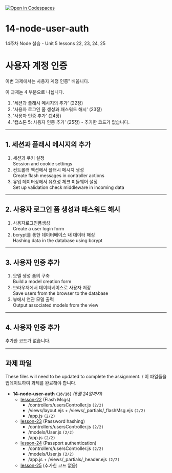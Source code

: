 [![Open in Codespaces](https://classroom.github.com/assets/launch-codespace-7f7980b617ed060a017424585567c406b6ee15c891e84e1186181d67ecf80aa0.svg)](https://classroom.github.com/open-in-codespaces?assignment_repo_id=15261958)
# 14-node-user-auth

14주차 Node 실습 - Unit 5 lessons 22, 23, 24, 25

# 사용자 계정 인증

이번 과제에서는 사용자 계정 인증" 배웁니다.

이 과제는 4 부분으로 나뉩니다.

1. '세션과 플래시 메시지의 추가' (22장)
2. '사용자 로그인 폼 생성과 패스워드 해시' (23장)
3. '사용자 인증 추가' (24장)
4. '캡스톤 5: 사용자 인증 추가' (25장) - 추가한 코드가 없습니다.

---

## 1. 세션과 플래시 메시지의 추가

1. 세션과 쿠키 설정<br>
    Session and cookie settings
2. 컨트롤러 액션에서 플래시 메시지 생성<br>
    Create flash messages in controller actions
3. 유입 데이터상에서 유효성 체크 미들웨어 설정<br>
    Set up validation check middleware in incoming data

---

## 2. 사용자 로그인 폼 생성과 패스워드 해시

1. 사용자로그인폼생성<br>
    Create a user login form
2. bcrypt를 통한 데이터베이스 내 데이터 해싱<br>
    Hashing data in the database using bcrypt

---

## 3. 사용자 인증 추가

1. 모델 생성 폼의 구축<br>
    Build a model creation form
2. 브라우저에서 데이터베이스로 사용자 저장<br>
    Save users from the browser to the database
3. 뷰에서 연관 모델 출력<br>
    Output associated models from the view

---

## 4. 사용자 인증 추가

추가한 코드가 없습니다.

---

## 과제 파일

These files will need to be updated to complete the assignment. / 이 파일들을 업데이트하여 과제를 완료해야 합니다.

- **14-node-user-auth `(18/18)`** _(6월 24일까지)_
  - [lesson-22](./lesson-22) (Flash Msgs)
    - /controllers/usersController.js `(2/2)`
    - /views/layout.ejs + /views/_partials/_flashMsg.ejs `(2/2)`
    - /app.js `(2/2)`
  - [lesson-23](./lesson-23) (Password hashing)
    - /controllers/usersController.js `(2/2)`
    - /models/User.js `(2/2)`
    - /app.js `(2/2)`
  - [lesson-24](./lesson-24) (Passport authentication)
    - /controllers/usersController.js `(2/2)`
    - /models/User.js `(2/2)`
    - /app.js + /views/_partials/_header.ejs `(2/2)`
  - [lesson-25](./lesson-25) (추가한 코드 없음)

